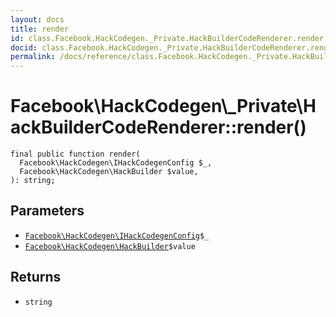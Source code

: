 ```yaml
---
layout: docs
title: render
id: class.Facebook.HackCodegen._Private.HackBuilderCodeRenderer.render
docid: class.Facebook.HackCodegen._Private.HackBuilderCodeRenderer.render
permalink: /docs/reference/class.Facebook.HackCodegen._Private.HackBuilderCodeRenderer.render/
---
```

# Facebook\\HackCodegen\\_Private\\HackBuilderCodeRenderer::render()




``` Hack
final public function render(
  Facebook\HackCodegen\IHackCodegenConfig $_,
  Facebook\HackCodegen\HackBuilder $value,
): string;
```




## Parameters




- [` Facebook\HackCodegen\IHackCodegenConfig `](<interface.Facebook.HackCodegen.IHackCodegenConfig.md>)`` $_ ``
- [` Facebook\HackCodegen\HackBuilder `](<class.Facebook.HackCodegen.HackBuilder.md>)`` $value ``




## Returns




+ ` string `